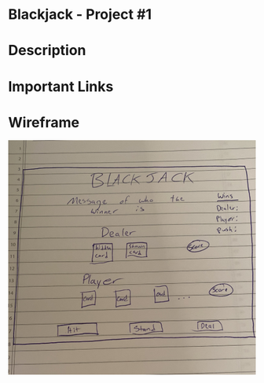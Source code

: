 # Blackjack - Project #1

# Description

# Important Links

# Wireframe
![Wireframe](wireframe.jpeg)
